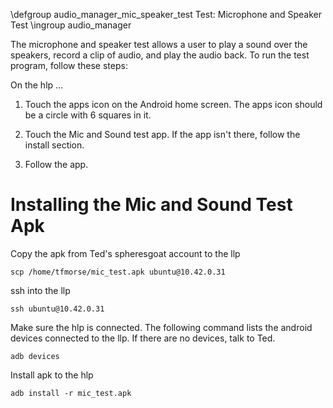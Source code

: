 \defgroup audio_manager_mic_speaker_test Test: Microphone and Speaker Test
\ingroup audio_manager

The microphone and speaker test allows a user to play a sound over the speakers, record a clip of audio, and play the audio back. To run the test program, follow these steps:

On the hlp ...

1. Touch the apps icon on the Android home screen. The apps icon should be a circle with 6 squares in it.

2. Touch the Mic and Sound test app. If the app isn't there, follow the install section.

3. Follow the app.

# Installing the Mic and Sound Test Apk
Copy the apk from Ted's spheresgoat account to the llp

    scp /home/tfmorse/mic_test.apk ubuntu@10.42.0.31

ssh into the llp

    ssh ubuntu@10.42.0.31

Make sure the hlp is connected. The following command lists the android devices connected to the llp. If there are no devices, talk to Ted.

    adb devices

Install apk to the hlp

    adb install -r mic_test.apk
